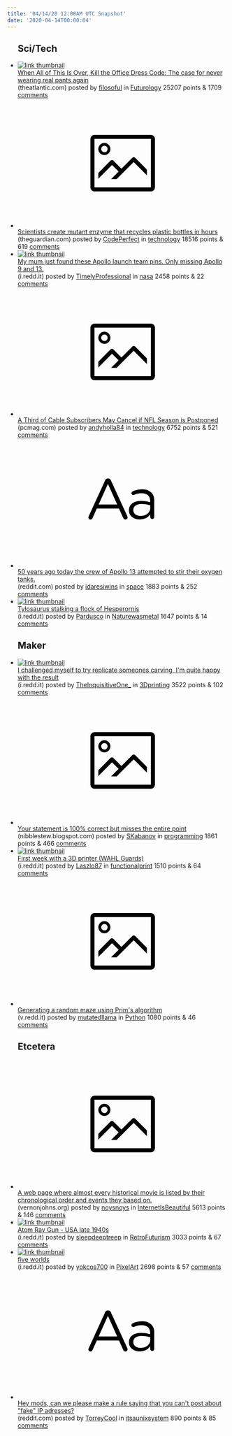 ```yaml
---
title: '04/14/20 12:00AM UTC Snapshot'
date: '2020-04-14T00:00:04'
---
```

<ul>
<h2>Sci/Tech</h2>

<li><a href='https://www.theatlantic.com/magazine/archive/2020/05/kill-the-office-dress-code/609070/'><img src='https://b.thumbs.redditmedia.com/4AUCNgh1tb7ybJOQ-VslR-0W12nPrANlbiRnmJ5MNns.jpg' alt='link thumbnail'></a><div><div class='linkTitle'><a href='https://www.theatlantic.com/magazine/archive/2020/05/kill-the-office-dress-code/609070/'>When All of This Is Over, Kill the Office Dress Code: The case for never wearing real pants again</a></div>(theatlantic.com) posted by <a href='https://www.reddit.com/user/filosoful'>filosoful</a> in <a href='https://www.reddit.com/r/Futurology'>Futurology</a> 25207 points & 1709 <a href='https://www.reddit.com/r/Futurology/comments/g0ivwj/when_all_of_this_is_over_kill_the_office_dress/'>comments</a></div></li>

<li><a href='https://www.theguardian.com/environment/2020/apr/08/scientists-create-mutant-enzyme-that-recycles-plastic-bottles-in-hours'><svg version='1.1' viewBox='-34 -14 104 64' preserveAspectRatio='xMidYMid meet' xmlns='http://www.w3.org/2000/svg' xmlns:xlink='http://www.w3.org/1999/xlink'>
    <title>link thumbnail</title>
    <path d='M32,4H4A2,2,0,0,0,2,6V30a2,2,0,0,0,2,2H32a2,2,0,0,0,2-2V6A2,2,0,0,0,32,4ZM4,30V6H32V30Z'></path>
    <path d='M8.92,14a3,3,0,1,0-3-3A3,3,0,0,0,8.92,14Zm0-4.6A1.6,1.6,0,1,1,7.33,11,1.6,1.6,0,0,1,8.92,9.41Z'></path>
    <path d='M22.78,15.37l-5.4,5.4-4-4a1,1,0,0,0-1.41,0L5.92,22.9v2.83l6.79-6.79L16,22.18l-3.75,3.75H15l8.45-8.45L30,24V21.18l-5.81-5.81A1,1,0,0,0,22.78,15.37Z'></path>
    </svg></a><div><div class='linkTitle'><a href='https://www.theguardian.com/environment/2020/apr/08/scientists-create-mutant-enzyme-that-recycles-plastic-bottles-in-hours'>Scientists create mutant enzyme that recycles plastic bottles in hours</a></div>(theguardian.com) posted by <a href='https://www.reddit.com/user/CodePerfect'>CodePerfect</a> in <a href='https://www.reddit.com/r/technology'>technology</a> 18516 points & 619 <a href='https://www.reddit.com/r/technology/comments/g0daon/scientists_create_mutant_enzyme_that_recycles/'>comments</a></div></li>

<li><a href='https://i.redd.it/0mj1llhm1ls41.jpg'><img src='https://b.thumbs.redditmedia.com/LpKN15yktafRldaaHTCwdIg_U52q2x_s3u9BmTYlIls.jpg' alt='link thumbnail'></a><div><div class='linkTitle'><a href='https://i.redd.it/0mj1llhm1ls41.jpg'>My mum just found these Apollo launch team pins. Only missing Apollo 9 and 13.</a></div>(i.redd.it) posted by <a href='https://www.reddit.com/user/TimelyProfessional'>TimelyProfessional</a> in <a href='https://www.reddit.com/r/nasa'>nasa</a> 2458 points & 22 <a href='https://www.reddit.com/r/nasa/comments/g0if6a/my_mum_just_found_these_apollo_launch_team_pins/'>comments</a></div></li>

<li><a href='https://www.pcmag.com/news/a-third-of-cable-subscribers-may-cancel-if-nfl-season-is-postponed'><svg version='1.1' viewBox='-34 -14 104 64' preserveAspectRatio='xMidYMid meet' xmlns='http://www.w3.org/2000/svg' xmlns:xlink='http://www.w3.org/1999/xlink'>
    <title>link thumbnail</title>
    <path d='M32,4H4A2,2,0,0,0,2,6V30a2,2,0,0,0,2,2H32a2,2,0,0,0,2-2V6A2,2,0,0,0,32,4ZM4,30V6H32V30Z'></path>
    <path d='M8.92,14a3,3,0,1,0-3-3A3,3,0,0,0,8.92,14Zm0-4.6A1.6,1.6,0,1,1,7.33,11,1.6,1.6,0,0,1,8.92,9.41Z'></path>
    <path d='M22.78,15.37l-5.4,5.4-4-4a1,1,0,0,0-1.41,0L5.92,22.9v2.83l6.79-6.79L16,22.18l-3.75,3.75H15l8.45-8.45L30,24V21.18l-5.81-5.81A1,1,0,0,0,22.78,15.37Z'></path>
    </svg></a><div><div class='linkTitle'><a href='https://www.pcmag.com/news/a-third-of-cable-subscribers-may-cancel-if-nfl-season-is-postponed'>A Third of Cable Subscribers May Cancel if NFL Season is Postponed</a></div>(pcmag.com) posted by <a href='https://www.reddit.com/user/andyholla84'>andyholla84</a> in <a href='https://www.reddit.com/r/technology'>technology</a> 6752 points & 521 <a href='https://www.reddit.com/r/technology/comments/g0k16h/a_third_of_cable_subscribers_may_cancel_if_nfl/'>comments</a></div></li>

<li><a href='https://www.reddit.com/r/space/comments/g0h2j8/50_years_ago_today_the_crew_of_apollo_13/'><svg version='1.1' viewBox='-34 -12 104 64' preserveAspectRatio='xMidYMid slice' xmlns='http://www.w3.org/2000/svg' xmlns:xlink='http://www.w3.org/1999/xlink'>
    <title>text link thumbnail</title>
    <path d='M12.19,8.84a1.45,1.45,0,0,0-1.4-1h-.12a1.46,1.46,0,0,0-1.42,1L1.14,26.56a1.29,1.29,0,0,0-.14.59,1,1,0,0,0,1,1,1.12,1.12,0,0,0,1.08-.77l2.08-4.65h11l2.08,4.59a1.24,1.24,0,0,0,1.12.83,1.08,1.08,0,0,0,1.08-1.08,1.64,1.64,0,0,0-.14-.57ZM6.08,20.71l4.59-10.22,4.6,10.22Z'>
    </path>
    <path d='M32.24,14.78A6.35,6.35,0,0,0,27.6,13.2a11.36,11.36,0,0,0-4.7,1,1,1,0,0,0-.58.89,1,1,0,0,0,.94.92,1.23,1.23,0,0,0,.39-.08,8.87,8.87,0,0,1,3.72-.81c2.7,0,4.28,1.33,4.28,3.92v.5a15.29,15.29,0,0,0-4.42-.61c-3.64,0-6.14,1.61-6.14,4.64v.05c0,2.95,2.7,4.48,5.37,4.48a6.29,6.29,0,0,0,5.19-2.48V26.9a1,1,0,0,0,1,1,1,1,0,0,0,1-1.06V19A5.71,5.71,0,0,0,32.24,14.78Zm-.56,7.7c0,2.28-2.17,3.89-4.81,3.89-1.94,0-3.61-1.06-3.61-2.86v-.06c0-1.8,1.5-3,4.2-3a15.2,15.2,0,0,1,4.22.61Z'>
    </path>
    </svg></a><div><div class='linkTitle'><a href='https://www.reddit.com/r/space/comments/g0h2j8/50_years_ago_today_the_crew_of_apollo_13/'>50 years ago today the crew of Apollo 13 attempted to stir their oxygen tanks.</a></div>(reddit.com) posted by <a href='https://www.reddit.com/user/idaresiwins'>idaresiwins</a> in <a href='https://www.reddit.com/r/space'>space</a> 1883 points & 252 <a href='https://www.reddit.com/r/space/comments/g0h2j8/50_years_ago_today_the_crew_of_apollo_13/'>comments</a></div></li>

<li><a href='https://i.redd.it/nl7y5nj75ls41.jpg'><img src='https://b.thumbs.redditmedia.com/uzw0qJUI1AnOrcEEJs0AJm-yM5dqTHZiVLK1m1Hylrs.jpg' alt='link thumbnail'></a><div><div class='linkTitle'><a href='https://i.redd.it/nl7y5nj75ls41.jpg'>Tylosaurus stalking a flock of Hesperornis</a></div>(i.redd.it) posted by <a href='https://www.reddit.com/user/Pardusco'>Pardusco</a> in <a href='https://www.reddit.com/r/Naturewasmetal'>Naturewasmetal</a> 1647 points & 14 <a href='https://www.reddit.com/r/Naturewasmetal/comments/g0iq5m/tylosaurus_stalking_a_flock_of_hesperornis/'>comments</a></div></li>

<h2>Maker</h2>

<li><a href='https://i.redd.it/z1n8uphb6ks41.jpg'><img src='https://a.thumbs.redditmedia.com/cANWLhTRka58e-7JAaynL8cPQV7d0i55fZ6-5fPLH_0.jpg' alt='link thumbnail'></a><div><div class='linkTitle'><a href='https://i.redd.it/z1n8uphb6ks41.jpg'>I challenged myself to try replicate someones carving, I'm quite happy with the result</a></div>(i.redd.it) posted by <a href='https://www.reddit.com/user/TheInquisitiveOne_'>TheInquisitiveOne_</a> in <a href='https://www.reddit.com/r/3Dprinting'>3Dprinting</a> 3522 points & 102 <a href='https://www.reddit.com/r/3Dprinting/comments/g0g26h/i_challenged_myself_to_try_replicate_someones/'>comments</a></div></li>

<li><a href='http://nibblestew.blogspot.com/2020/04/your-statement-is-100-correct-but.html?m=1'><svg version='1.1' viewBox='-34 -14 104 64' preserveAspectRatio='xMidYMid meet' xmlns='http://www.w3.org/2000/svg' xmlns:xlink='http://www.w3.org/1999/xlink'>
    <title>link thumbnail</title>
    <path d='M32,4H4A2,2,0,0,0,2,6V30a2,2,0,0,0,2,2H32a2,2,0,0,0,2-2V6A2,2,0,0,0,32,4ZM4,30V6H32V30Z'></path>
    <path d='M8.92,14a3,3,0,1,0-3-3A3,3,0,0,0,8.92,14Zm0-4.6A1.6,1.6,0,1,1,7.33,11,1.6,1.6,0,0,1,8.92,9.41Z'></path>
    <path d='M22.78,15.37l-5.4,5.4-4-4a1,1,0,0,0-1.41,0L5.92,22.9v2.83l6.79-6.79L16,22.18l-3.75,3.75H15l8.45-8.45L30,24V21.18l-5.81-5.81A1,1,0,0,0,22.78,15.37Z'></path>
    </svg></a><div><div class='linkTitle'><a href='http://nibblestew.blogspot.com/2020/04/your-statement-is-100-correct-but.html?m=1'>Your statement is 100% correct but misses the entire point</a></div>(nibblestew.blogspot.com) posted by <a href='https://www.reddit.com/user/SKabanov'>SKabanov</a> in <a href='https://www.reddit.com/r/programming'>programming</a> 1861 points & 466 <a href='https://www.reddit.com/r/programming/comments/g0h2l4/your_statement_is_100_correct_but_misses_the/'>comments</a></div></li>

<li><a href='https://i.redd.it/67zgotfp0ms41.jpg'><img src='https://b.thumbs.redditmedia.com/u3sIbWf5_tmzyGyjj-TVdpiVR7XTXSNYtNVhT_iRLqs.jpg' alt='link thumbnail'></a><div><div class='linkTitle'><a href='https://i.redd.it/67zgotfp0ms41.jpg'>First week with a 3D printer (WAHL Guards)</a></div>(i.redd.it) posted by <a href='https://www.reddit.com/user/Laszlo87'>Laszlo87</a> in <a href='https://www.reddit.com/r/functionalprint'>functionalprint</a> 1510 points & 64 <a href='https://www.reddit.com/r/functionalprint/comments/g0lzdy/first_week_with_a_3d_printer_wahl_guards/'>comments</a></div></li>

<li><a href='https://v.redd.it/y9lpy5345ks41'><svg version='1.1' viewBox='-34 -14 104 64' preserveAspectRatio='xMidYMid meet' xmlns='http://www.w3.org/2000/svg' xmlns:xlink='http://www.w3.org/1999/xlink'>
    <title>link thumbnail</title>
    <path d='M32,4H4A2,2,0,0,0,2,6V30a2,2,0,0,0,2,2H32a2,2,0,0,0,2-2V6A2,2,0,0,0,32,4ZM4,30V6H32V30Z'></path>
    <path d='M8.92,14a3,3,0,1,0-3-3A3,3,0,0,0,8.92,14Zm0-4.6A1.6,1.6,0,1,1,7.33,11,1.6,1.6,0,0,1,8.92,9.41Z'></path>
    <path d='M22.78,15.37l-5.4,5.4-4-4a1,1,0,0,0-1.41,0L5.92,22.9v2.83l6.79-6.79L16,22.18l-3.75,3.75H15l8.45-8.45L30,24V21.18l-5.81-5.81A1,1,0,0,0,22.78,15.37Z'></path>
    </svg></a><div><div class='linkTitle'><a href='https://v.redd.it/y9lpy5345ks41'>Generating a random maze using Prim's algorithm</a></div>(v.redd.it) posted by <a href='https://www.reddit.com/user/mutatedllama'>mutatedllama</a> in <a href='https://www.reddit.com/r/Python'>Python</a> 1080 points & 46 <a href='https://www.reddit.com/r/Python/comments/g0fz1e/generating_a_random_maze_using_prims_algorithm/'>comments</a></div></li>

<h2>Etcetera</h2>

<li><a href='http://www.vernonjohns.org/snuffy1186/movies.html'><svg version='1.1' viewBox='-34 -14 104 64' preserveAspectRatio='xMidYMid meet' xmlns='http://www.w3.org/2000/svg' xmlns:xlink='http://www.w3.org/1999/xlink'>
    <title>link thumbnail</title>
    <path d='M32,4H4A2,2,0,0,0,2,6V30a2,2,0,0,0,2,2H32a2,2,0,0,0,2-2V6A2,2,0,0,0,32,4ZM4,30V6H32V30Z'></path>
    <path d='M8.92,14a3,3,0,1,0-3-3A3,3,0,0,0,8.92,14Zm0-4.6A1.6,1.6,0,1,1,7.33,11,1.6,1.6,0,0,1,8.92,9.41Z'></path>
    <path d='M22.78,15.37l-5.4,5.4-4-4a1,1,0,0,0-1.41,0L5.92,22.9v2.83l6.79-6.79L16,22.18l-3.75,3.75H15l8.45-8.45L30,24V21.18l-5.81-5.81A1,1,0,0,0,22.78,15.37Z'></path>
    </svg></a><div><div class='linkTitle'><a href='http://www.vernonjohns.org/snuffy1186/movies.html'>A web page where almost every historical movie is listed by their chronological order and events they based on.</a></div>(vernonjohns.org) posted by <a href='https://www.reddit.com/user/noysnoys'>noysnoys</a> in <a href='https://www.reddit.com/r/InternetIsBeautiful'>InternetIsBeautiful</a> 5613 points & 146 <a href='https://www.reddit.com/r/InternetIsBeautiful/comments/g0j6ud/a_web_page_where_almost_every_historical_movie_is/'>comments</a></div></li>

<li><a href='https://i.redd.it/nk0i90aajks41.jpg'><img src='https://b.thumbs.redditmedia.com/oN0xllPBPqXdLzT_xA_F6ZV8KXgDYPqLyszU93hAHhQ.jpg' alt='link thumbnail'></a><div><div class='linkTitle'><a href='https://i.redd.it/nk0i90aajks41.jpg'>Atom Ray Gun - USA late 1940s</a></div>(i.redd.it) posted by <a href='https://www.reddit.com/user/sleepdeeptreep'>sleepdeeptreep</a> in <a href='https://www.reddit.com/r/RetroFuturism'>RetroFuturism</a> 3033 points & 67 <a href='https://www.reddit.com/r/RetroFuturism/comments/g0gz0x/atom_ray_gun_usa_late_1940s/'>comments</a></div></li>

<li><a href='https://i.redd.it/lfqdf1i9bjs41.png'><img src='https://b.thumbs.redditmedia.com/7-WFjIBCLTD930h_HmbHCBTKoDOAINe6f5Oj3w4814E.jpg' alt='link thumbnail'></a><div><div class='linkTitle'><a href='https://i.redd.it/lfqdf1i9bjs41.png'>five worlds</a></div>(i.redd.it) posted by <a href='https://www.reddit.com/user/yokcos700'>yokcos700</a> in <a href='https://www.reddit.com/r/PixelArt'>PixelArt</a> 2698 points & 57 <a href='https://www.reddit.com/r/PixelArt/comments/g0dxx9/five_worlds/'>comments</a></div></li>

<li><a href='https://www.reddit.com/r/itsaunixsystem/comments/g0d073/hey_mods_can_we_please_make_a_rule_saying_that/'><svg version='1.1' viewBox='-34 -12 104 64' preserveAspectRatio='xMidYMid slice' xmlns='http://www.w3.org/2000/svg' xmlns:xlink='http://www.w3.org/1999/xlink'>
    <title>text link thumbnail</title>
    <path d='M12.19,8.84a1.45,1.45,0,0,0-1.4-1h-.12a1.46,1.46,0,0,0-1.42,1L1.14,26.56a1.29,1.29,0,0,0-.14.59,1,1,0,0,0,1,1,1.12,1.12,0,0,0,1.08-.77l2.08-4.65h11l2.08,4.59a1.24,1.24,0,0,0,1.12.83,1.08,1.08,0,0,0,1.08-1.08,1.64,1.64,0,0,0-.14-.57ZM6.08,20.71l4.59-10.22,4.6,10.22Z'>
    </path>
    <path d='M32.24,14.78A6.35,6.35,0,0,0,27.6,13.2a11.36,11.36,0,0,0-4.7,1,1,1,0,0,0-.58.89,1,1,0,0,0,.94.92,1.23,1.23,0,0,0,.39-.08,8.87,8.87,0,0,1,3.72-.81c2.7,0,4.28,1.33,4.28,3.92v.5a15.29,15.29,0,0,0-4.42-.61c-3.64,0-6.14,1.61-6.14,4.64v.05c0,2.95,2.7,4.48,5.37,4.48a6.29,6.29,0,0,0,5.19-2.48V26.9a1,1,0,0,0,1,1,1,1,0,0,0,1-1.06V19A5.71,5.71,0,0,0,32.24,14.78Zm-.56,7.7c0,2.28-2.17,3.89-4.81,3.89-1.94,0-3.61-1.06-3.61-2.86v-.06c0-1.8,1.5-3,4.2-3a15.2,15.2,0,0,1,4.22.61Z'>
    </path>
    </svg></a><div><div class='linkTitle'><a href='https://www.reddit.com/r/itsaunixsystem/comments/g0d073/hey_mods_can_we_please_make_a_rule_saying_that/'>Hey mods, can we please make a rule saying that you can't post about "fake" IP adresses?</a></div>(reddit.com) posted by <a href='https://www.reddit.com/user/TorreyCool'>TorreyCool</a> in <a href='https://www.reddit.com/r/itsaunixsystem'>itsaunixsystem</a> 890 points & 85 <a href='https://www.reddit.com/r/itsaunixsystem/comments/g0d073/hey_mods_can_we_please_make_a_rule_saying_that/'>comments</a></div></li>

</ul>

